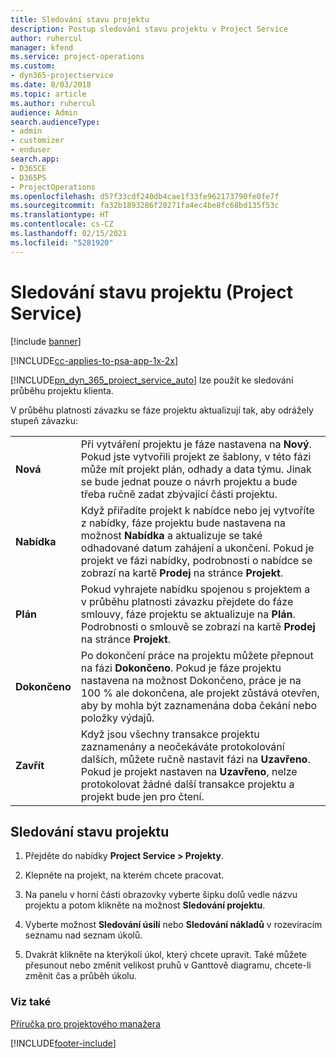 ```yaml
---
title: Sledování stavu projektu
description: Postup sledování stavu projektu v Project Service
author: ruhercul
manager: kfend
ms.service: project-operations
ms.custom:
- dyn365-projectservice
ms.date: 8/03/2018
ms.topic: article
ms.author: ruhercul
audience: Admin
search.audienceType:
- admin
- customizer
- enduser
search.app:
- D365CE
- D365PS
- ProjectOperations
ms.openlocfilehash: d57f33cdf240db4cae1f33fe962173790fe0fe7f
ms.sourcegitcommit: fa32b1893286f20271fa4ec4be8fc68bd135f53c
ms.translationtype: HT
ms.contentlocale: cs-CZ
ms.lasthandoff: 02/15/2021
ms.locfileid: "5281920"
---
```

# <a name="track-a-projects-status-project-service"></a>Sledování stavu projektu (Project Service)

[!include [banner](../includes/psa-now-project-operations.md)]

[!INCLUDE[cc-applies-to-psa-app-1x-2x](../includes/cc-applies-to-psa-app-1x-2x.md)]

[!INCLUDE[pn_dyn_365_project_service_auto](../includes/pn-dyn-365-project-service-auto.md)] lze použít ke sledování průběhu projektu klienta.  

V průběhu platnosti závazku se fáze projektu aktualizují tak, aby odrážely stupeň závazku:  


|              |                                                                                                                                                                                                                                                                                                  |
|--------------|--------------------------------------------------------------------------------------------------------------------------------------------------------------------------------------------------------------------------------------------------------------------------------------------------|
|   **Nová**    | Při vytváření projektu je fáze nastavena na **Nový**. Pokud jste vytvořili projekt ze šablony, v této fázi může mít projekt plán, odhady a data týmu. Jinak se bude jednat pouze o návrh projektu a bude třeba ručně zadat zbývající části projektu. |
|  **Nabídka**   |      Když přiřadíte projekt k nabídce nebo jej vytvoříte z nabídky, fáze projektu bude nastavena na možnost **Nabídka** a aktualizuje se také odhadované datum zahájení a ukončení. Pokud je projekt ve fázi nabídky, podrobnosti o nabídce se zobrazí na kartě **Prodej** na stránce **Projekt**.      |
|   **Plán**   |                                     Pokud vyhrajete nabídku spojenou s projektem a v průběhu platnosti závazku přejdete do fáze smlouvy, fáze projektu se aktualizuje na **Plán**. Podrobnosti o smlouvě se zobrazí na kartě **Prodej** na stránce **Projekt**.                                      |
| **Dokončeno** |                    Po dokončení práce na projektu můžete přepnout na fázi **Dokončeno**. Pokud je fáze projektu nastavena na možnost Dokončeno, práce je na 100 % ale dokončena, ale projekt zůstává otevřen, aby by mohla být zaznamenána doba čekání nebo položky výdajů.                     |
|  **Zavřít**   |           Když jsou všechny transakce projektu zaznamenány a neočekáváte protokolování dalších, můžete ručně nastavit fázi na **Uzavřeno**. Pokud je projekt nastaven na **Uzavřeno**, nelze protokolovat žádné další transakce projektu a projekt bude jen pro čtení.           |

## <a name="to-track-a-projects-status"></a>Sledování stavu projektu  

1.  Přejděte do nabídky **Project Service > Projekty**.  

2.  Klepněte na projekt, na kterém chcete pracovat.  

3.  Na panelu v horní části obrazovky vyberte šipku dolů vedle názvu projektu a potom klikněte na možnost **Sledování projektu**.  

4.  Vyberte možnost **Sledování úsilí** nebo **Sledování nákladů** v rozevíracím seznamu nad seznam úkolů.  

5.  Dvakrát klikněte na kterýkoli úkol, který chcete upravit. Také můžete přesunout nebo změnit velikost pruhů v Ganttově diagramu, chcete-li změnit čas a průběh úkolu.  

### <a name="see-also"></a>Viz také  
 [Příručka pro projektového manažera](../psa/project-manager-guide.md)


[!INCLUDE[footer-include](../includes/footer-banner.md)]